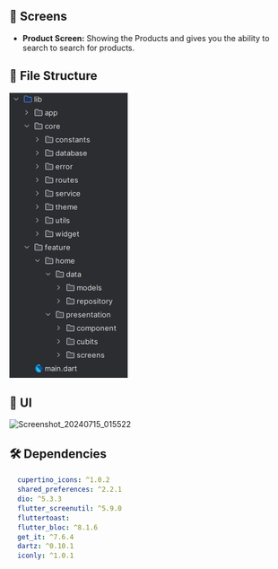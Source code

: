 ## 🤳 Screens

- **Product Screen:** Showing the Products and gives you the ability to search to search for products.
  
## 📁 File Structure

![img_1.png](img_1.png)



## 📱 UI


![Screenshot_20240715_015522](https://github.com/user-attachments/assets/c60a9f08-44ed-4281-b900-ebe54d30822a)






## 🛠 Dependencies

```pubspec.yaml
  cupertino_icons: ^1.0.2
  shared_preferences: ^2.2.1
  dio: ^5.3.3
  flutter_screenutil: ^5.9.0
  fluttertoast:
  flutter_bloc: ^8.1.6
  get_it: ^7.6.4
  dartz: ^0.10.1
  iconly: ^1.0.1
```




